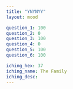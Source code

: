 ```yaml
---
title: "YNYNYY"
layout: mood

question_1: 100
question_2: 0
question_3: 100
question_4: 0
question_5: 100
question_6: 100

iching_hex: 37
iching_name: The Family
iching_desc: 
---
```

